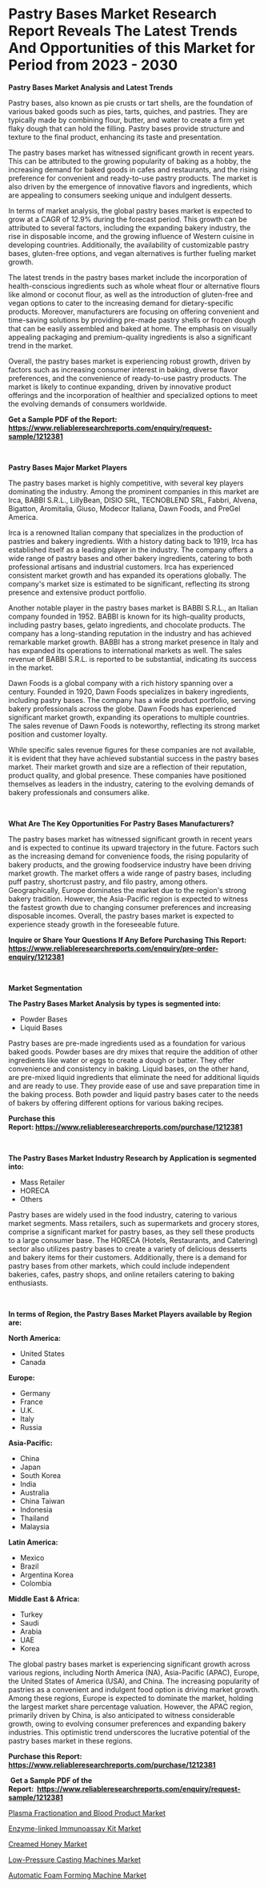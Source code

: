 <p><h1>Pastry Bases Market Research Report Reveals The Latest Trends And Opportunities of this Market for Period from 2023 - 2030</h1></p><p><strong>Pastry Bases Market Analysis and Latest Trends</strong></p>
<p><p>Pastry bases, also known as pie crusts or tart shells, are the foundation of various baked goods such as pies, tarts, quiches, and pastries. They are typically made by combining flour, butter, and water to create a firm yet flaky dough that can hold the filling. Pastry bases provide structure and texture to the final product, enhancing its taste and presentation.</p><p>The pastry bases market has witnessed significant growth in recent years. This can be attributed to the growing popularity of baking as a hobby, the increasing demand for baked goods in cafes and restaurants, and the rising preference for convenient and ready-to-use pastry products. The market is also driven by the emergence of innovative flavors and ingredients, which are appealing to consumers seeking unique and indulgent desserts.</p><p>In terms of market analysis, the global pastry bases market is expected to grow at a CAGR of 12.9% during the forecast period. This growth can be attributed to several factors, including the expanding bakery industry, the rise in disposable income, and the growing influence of Western cuisine in developing countries. Additionally, the availability of customizable pastry bases, gluten-free options, and vegan alternatives is further fueling market growth.</p><p>The latest trends in the pastry bases market include the incorporation of health-conscious ingredients such as whole wheat flour or alternative flours like almond or coconut flour, as well as the introduction of gluten-free and vegan options to cater to the increasing demand for dietary-specific products. Moreover, manufacturers are focusing on offering convenient and time-saving solutions by providing pre-made pastry shells or frozen dough that can be easily assembled and baked at home. The emphasis on visually appealing packaging and premium-quality ingredients is also a significant trend in the market.</p><p>Overall, the pastry bases market is experiencing robust growth, driven by factors such as increasing consumer interest in baking, diverse flavor preferences, and the convenience of ready-to-use pastry products. The market is likely to continue expanding, driven by innovative product offerings and the incorporation of healthier and specialized options to meet the evolving demands of consumers worldwide.</p></p>
<p><strong>Get a Sample PDF of the Report:&nbsp; <a href="https://www.reliableresearchreports.com/enquiry/request-sample/1212381">https://www.reliableresearchreports.com/enquiry/request-sample/1212381</a></strong></p>
<p>&nbsp;</p>
<p><strong>Pastry Bases Major Market Players</strong></p>
<p><p>The pastry bases market is highly competitive, with several key players dominating the industry. Among the prominent companies in this market are Irca, BABBI S.R.L., LillyBean, DISIO SRL, TECNOBLEND SRL, Fabbri, Alvena, Bigatton, Aromitalia, Giuso, Modecor Italiana, Dawn Foods, and PreGel America.</p><p>Irca is a renowned Italian company that specializes in the production of pastries and bakery ingredients. With a history dating back to 1919, Irca has established itself as a leading player in the industry. The company offers a wide range of pastry bases and other bakery ingredients, catering to both professional artisans and industrial customers. Irca has experienced consistent market growth and has expanded its operations globally. The company's market size is estimated to be significant, reflecting its strong presence and extensive product portfolio.</p><p>Another notable player in the pastry bases market is BABBI S.R.L., an Italian company founded in 1952. BABBI is known for its high-quality products, including pastry bases, gelato ingredients, and chocolate products. The company has a long-standing reputation in the industry and has achieved remarkable market growth. BABBI has a strong market presence in Italy and has expanded its operations to international markets as well. The sales revenue of BABBI S.R.L. is reported to be substantial, indicating its success in the market.</p><p>Dawn Foods is a global company with a rich history spanning over a century. Founded in 1920, Dawn Foods specializes in bakery ingredients, including pastry bases. The company has a wide product portfolio, serving bakery professionals across the globe. Dawn Foods has experienced significant market growth, expanding its operations to multiple countries. The sales revenue of Dawn Foods is noteworthy, reflecting its strong market position and customer loyalty.</p><p>While specific sales revenue figures for these companies are not available, it is evident that they have achieved substantial success in the pastry bases market. Their market growth and size are a reflection of their reputation, product quality, and global presence. These companies have positioned themselves as leaders in the industry, catering to the evolving demands of bakery professionals and consumers alike.</p></p>
<p>&nbsp;</p>
<p><strong>What Are The Key Opportunities For Pastry Bases Manufacturers?</strong></p>
<p><p>The pastry bases market has witnessed significant growth in recent years and is expected to continue its upward trajectory in the future. Factors such as the increasing demand for convenience foods, the rising popularity of bakery products, and the growing foodservice industry have been driving market growth. The market offers a wide range of pastry bases, including puff pastry, shortcrust pastry, and filo pastry, among others. Geographically, Europe dominates the market due to the region's strong bakery tradition. However, the Asia-Pacific region is expected to witness the fastest growth due to changing consumer preferences and increasing disposable incomes. Overall, the pastry bases market is expected to experience steady growth in the foreseeable future.</p></p>
<p><strong>Inquire or Share Your Questions If Any Before Purchasing This Report: <a href="https://www.reliableresearchreports.com/enquiry/pre-order-enquiry/1212381">https://www.reliableresearchreports.com/enquiry/pre-order-enquiry/1212381</a></strong></p>
<p>&nbsp;</p>
<p><strong>Market Segmentation</strong></p>
<p><strong>The Pastry Bases Market Analysis by types is segmented into:</strong></p>
<p><ul><li>Powder Bases</li><li>Liquid Bases</li></ul></p>
<p><p>Pastry bases are pre-made ingredients used as a foundation for various baked goods. Powder bases are dry mixes that require the addition of other ingredients like water or eggs to create a dough or batter. They offer convenience and consistency in baking. Liquid bases, on the other hand, are pre-mixed liquid ingredients that eliminate the need for additional liquids and are ready to use. They provide ease of use and save preparation time in the baking process. Both powder and liquid pastry bases cater to the needs of bakers by offering different options for various baking recipes.</p></p>
<p><strong>Purchase this Report:&nbsp;<a href="https://www.reliableresearchreports.com/purchase/1212381">https://www.reliableresearchreports.com/purchase/1212381</a></strong></p>
<p>&nbsp;</p>
<p><strong>The Pastry Bases Market Industry Research by Application is segmented into:</strong></p>
<p><ul><li>Mass Retailer</li><li>HORECA</li><li>Others</li></ul></p>
<p><p>Pastry bases are widely used in the food industry, catering to various market segments. Mass retailers, such as supermarkets and grocery stores, comprise a significant market for pastry bases, as they sell these products to a large consumer base. The HORECA (Hotels, Restaurants, and Catering) sector also utilizes pastry bases to create a variety of delicious desserts and bakery items for their customers. Additionally, there is a demand for pastry bases from other markets, which could include independent bakeries, cafes, pastry shops, and online retailers catering to baking enthusiasts.</p></p>
<p>&nbsp;</p>
<p><strong>In terms of Region, the Pastry Bases Market Players available by Region are:</strong></p>
<p>
    <p> <strong> North America: </strong>
        <ul>
            <li>United States</li>
            <li>Canada</li>
        </ul>
        </p> 
    <p> <strong> Europe: </strong>
        <ul>
            <li>Germany</li>
            <li>France</li>
            <li>U.K.</li>
            <li>Italy</li>
            <li>Russia</li>
        </ul>
        </p> 
    <p> <strong> Asia-Pacific: </strong>
        <ul>
            <li>China</li>
            <li>Japan</li>
            <li>South Korea</li>
            <li>India</li>
            <li>Australia</li>
            <li>China Taiwan</li>
            <li>Indonesia</li>
            <li>Thailand</li>
            <li>Malaysia</li>
        </ul>
        </p> 
    <p> <strong> Latin America: </strong>
        <ul>
            <li>Mexico</li>
            <li>Brazil</li>
            <li>Argentina Korea</li>
            <li>Colombia</li>
        </ul>
        </p> 
    <p> <strong> Middle East & Africa: </strong>
        <ul>
            <li>Turkey</li>
            <li>Saudi</li>
            <li>Arabia</li>
            <li>UAE</li>
            <li>Korea</li>
        </ul>
    </p>
    </p>
<p><p>The global pastry bases market is experiencing significant growth across various regions, including North America (NA), Asia-Pacific (APAC), Europe, the United States of America (USA), and China. The increasing popularity of pastries as a convenient and indulgent food option is driving market growth. Among these regions, Europe is expected to dominate the market, holding the largest market share percentage valuation. However, the APAC region, primarily driven by China, is also anticipated to witness considerable growth, owing to evolving consumer preferences and expanding bakery industries. This optimistic trend underscores the lucrative potential of the pastry bases market in these regions.</p></p>
<p><strong>Purchase this Report: <a href="https://www.reliableresearchreports.com/purchase/1212381">https://www.reliableresearchreports.com/purchase/1212381</a></strong></p>
<p>&nbsp;<strong>Get a Sample PDF of the Report:&nbsp;&nbsp;<a href="https://www.reliableresearchreports.com/enquiry/request-sample/1212381">https://www.reliableresearchreports.com/enquiry/request-sample/1212381</a></strong></p>
<p><strong></strong></p>
<p><p><a href="https://www.linkedin.com/pulse/plasma-fractionation-blood-product-market-challenges-opportunities/">Plasma Fractionation and Blood Product Market</a></p><p><a href="https://www.linkedin.com/pulse/enzyme-linked-immunoassay-kit-market-size-share-amp-trends/">Enzyme-linked Immunoassay Kit Market</a></p><p><a href="https://medium.com/@index.mill.peace/creamed-honey-market-size-growth-forecast-2023-2030-3315a1f50bef">Creamed Honey Market</a></p><p><a href="https://github.com/luckyshygirl/Market-Research-Report-List-1/blob/main/low-pressure-casting-machines-market.md">Low-Pressure Casting Machines Market</a></p><p><a href="https://github.com/vimar16th/Market-Research-Report-List-1/blob/main/automatic-foam-forming-machine-market.md">Automatic Foam Forming Machine Market</a></p></p>